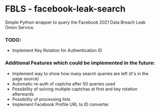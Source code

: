 # FBLS - facebook-leak-search
Simple Python wrapper to query the Facebook 2021 Data Breach Leak Onion Service.

### TODO:
- Implement Key Rotation for Authentication ID

### Additional Features which could be implemented in the future:
- Implement way to show how many search queries are left (it's in the page source)
- Automatic re-auth of captcha after 50 queries used
- Possibility of solving multiple captchas at first and key rotation afterwards
- Possibility of processing lists
- Implement Facebook Profile URL to ID converter
